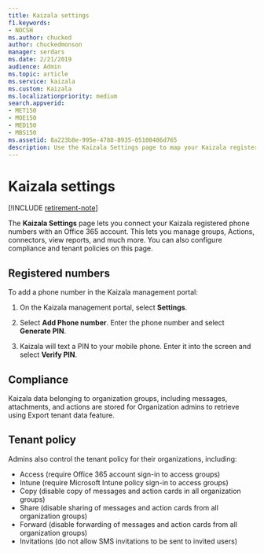 ```yaml
---
title: Kaizala settings
f1.keywords:
- NOCSH
ms.author: chucked
author: chuckedmonson
manager: serdars
ms.date: 2/21/2019
audience: Admin
ms.topic: article
ms.service: kaizala
ms.custom: Kaizala
ms.localizationpriority: medium
search.appverid:
- MET150
- MOE150
- MED150
- MBS150
ms.assetid: 8a223b8e-995e-4788-8935-05100486d765
description: Use the Kaizala Settings page to map your Kaizala registered phone numbers to the Office 365 account.
---
```


# Kaizala settings

[!INCLUDE [retirement-note](includes/retirement-note.md)]

The **Kaizala Settings** page lets you connect your Kaizala registered phone numbers with an Office 365 account. This lets you manage groups, Actions, connectors, view reports, and much more. You can also configure compliance and tenant policies on this page.
  
## Registered numbers

To add a phone number in the Kaizala management portal:
  
1. On the Kaizala management portal, select **Settings**.
    
2. Select **Add Phone number**. Enter the phone number and select **Generate PIN**.
    
3. Kaizala will text a PIN to your mobile phone. Enter it into the screen and select **Verify PIN**.
    
## Compliance

Kaizala data belonging to organization groups, including messages, attachments, and actions are stored for Organization admins to retrieve using Export tenant data feature.

## Tenant policy

Admins also control the tenant policy for their organizations, including:

- Access (require Office 365 account sign-in to access groups)
- Intune (require Microsoft Intune policy sign-in to access groups)
- Copy (disable copy of messages and action cards in all organization groups)
- Share (disable sharing of messages and action cards from all organization groups)
- Forward (disable forwarding of messages and action cards from all organization groups)
- Invitations (do not allow SMS invitations to be sent to invited users)

